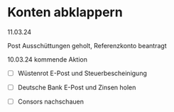# Konten abklappern

11.03.24

Post Ausschüttungen geholt, Referenzkonto beantragt

10.03.24 kommende Aktion

- [ ] Wüstenrot E-Post und Steuerbescheinigung

- [ ] Deutsche Bank E-Post und Zinsen holen

- [ ] Consors nachschauen
